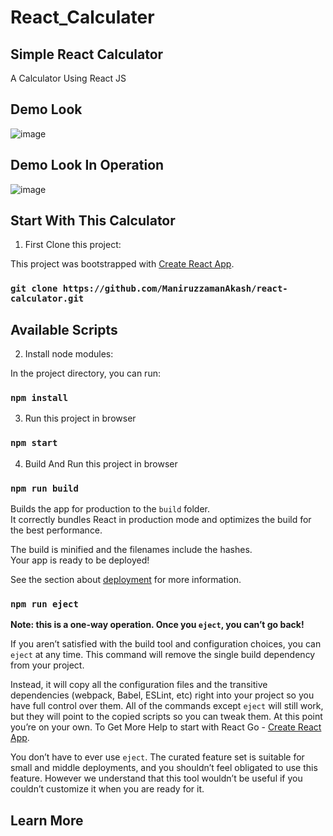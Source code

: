 # React_Calculater
## Simple React Calculator
A Calculator Using React JS


## Demo Look

![image](https://github.com/21485A5401/React_Calculater/assets/99805823/28520233-84e9-4e37-a264-024681e751f9)

## Demo Look In Operation

![image](https://github.com/21485A5401/React_Calculater/assets/99805823/d0db76cf-6cd2-480f-9bdc-f7fd898cb790)

## Start With This Calculator

1) First Clone this project:

This project was bootstrapped with [Create React App](https://github.com/facebook/create-react-app).
### `git clone https://github.com/ManiruzzamanAkash/react-calculator.git`

## Available Scripts
2) Install node modules:

In the project directory, you can run:
### `npm install`
3) Run this project in browser
### `npm start`

4) Build And Run this project in browser

### `npm run build`

Builds the app for production to the `build` folder.<br />
It correctly bundles React in production mode and optimizes the build for the best performance.

The build is minified and the filenames include the hashes.<br />
Your app is ready to be deployed!

See the section about [deployment](https://facebook.github.io/create-react-app/docs/deployment) for more information.

### `npm run eject`

**Note: this is a one-way operation. Once you `eject`, you can’t go back!**

If you aren’t satisfied with the build tool and configuration choices, you can `eject` at any time. This command will remove the single build dependency from your project.

Instead, it will copy all the configuration files and the transitive dependencies (webpack, Babel, ESLint, etc) right into your project so you have full control over them. All of the commands except `eject` will still work, but they will point to the copied scripts so you can tweak them. At this point you’re on your own.
To Get More Help to start with React Go - [Create React App](https://github.com/facebook/create-react-app).

You don’t have to ever use `eject`. The curated feature set is suitable for small and middle deployments, and you shouldn’t feel obligated to use this feature. However we understand that this tool wouldn’t be useful if you couldn’t customize it when you are ready for it.

## Learn More
